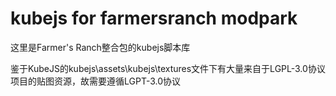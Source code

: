 # kubejs for farmersranch modpark 
这里是Farmer's Ranch整合包的kubejs脚本库

鉴于KubeJS的kubejs\assets\kubejs\textures文件下有大量来自于LGPL-3.0协议项目的贴图资源，故需要遵循LGPT-3.0协议
